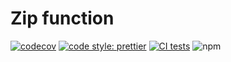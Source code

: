 # Zip function

[![codecov](https://codecov.io/js-fn/zip/branch/master/graph/badge.svg?token=wElVyxkYEu)](https://codecov.io/js-fn/zip)
[![code style: prettier](https://img.shields.io/badge/code_style-prettier-ff69b4.svg?style=flat-square)](https://github.com/prettier/prettier)
[![CI tests](https://github.com/js-fn/zip/workflows/CI/badge.svg)](https://github.com/js-fn/zip/actions)
![npm](https://img.shields.io/npm/v/js-fn/zip)
